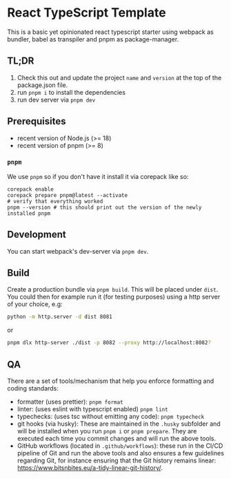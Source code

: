 # React TypeScript Template

This is a basic yet opinionated react typescript starter using webpack as bundler, babel as transpiler and pnpm as package-manager.

## TL;DR

1. Check this out and update the project `name` and `version` at the top of the package.json file.
2. run `pnpm i` to install the dependencies
3. run dev server via `pnpm dev`

## Prerequisites

- recent version of Node.js (>= 18)
- recent version of pnpm (>= 8)

### `pnpm`

We use `pnpm` so if you don't have it install it via corepack like so:

```
corepack enable
corepack prepare pnpm@latest --activate
# verify that everything worked
pnpm --version # this should print out the version of the newly installed pnpm
```

## Development

You can start webpack's dev-server via `pnpm dev`.

## Build

Create a production bundle via `pnpm build`. This will be placed under `dist`. You could then for example run it (for testing purposes) using a http server of your choice, e.g:

```bash
python -m http.server -d dist 8081
```

or

```bash
pnpm dlx http-server ./dist -p 8082 --proxy http://localhost:8082?
```

## QA

There are a set of tools/mechanism that help you enforce formatting and coding standards:

- formatter (uses prettier): `pnpm format`
- linter: (uses eslint with typescript enabled) `pnpm lint`
- typechecks: (uses tsc without emitting any code): `pnpm typecheck`
- git hooks (via husky): These are maintained in the `.husky` subfolder and will be installed when you run `pnpm i` or `pnpm prepare`. They are executed each time you commit changes and will run the above tools.
- GitHub workflows (located in `.github/workflows`): these run in the CI/CD pipeline of Git and run the above tools and also ensures a few guidelines regarding Git, for instance ensuring that the Git history remains linear: https://www.bitsnbites.eu/a-tidy-linear-git-history/.
